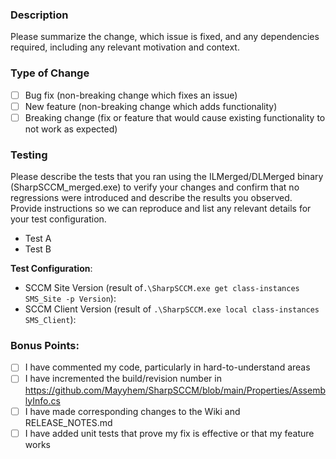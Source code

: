 ### Description

Please summarize the change, which issue is fixed, and any dependencies required, including any relevant motivation and context.

### Type of Change

- [ ] Bug fix (non-breaking change which fixes an issue)
- [ ] New feature (non-breaking change which adds functionality)
- [ ] Breaking change (fix or feature that would cause existing functionality to not work as expected)

### Testing

Please describe the tests that you ran using the ILMerged/DLMerged binary (SharpSCCM_merged.exe) to verify your changes and confirm that no regressions were introduced and describe the results you observed. Provide instructions so we can reproduce and list any relevant details for your test configuration.

- Test A
- Test B

**Test Configuration**:
* SCCM Site Version (result of`.\SharpSCCM.exe get class-instances SMS_Site -p Version`):
* SCCM Client Version (result of `.\SharpSCCM.exe local class-instances SMS_Client`):

### Bonus Points:

- [ ] I have commented my code, particularly in hard-to-understand areas
- [ ] I have incremented the build/revision number in https://github.com/Mayyhem/SharpSCCM/blob/main/Properties/AssemblyInfo.cs
- [ ] I have made corresponding changes to the Wiki and RELEASE_NOTES.md
- [ ] I have added unit tests that prove my fix is effective or that my feature works
